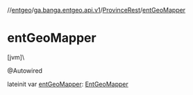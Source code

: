 //[entgeo](../../../index.md)/[ga.banga.entgeo.api.v1](../index.md)/[ProvinceRest](index.md)/[entGeoMapper](ent-geo-mapper.md)

# entGeoMapper

[jvm]\

@Autowired

lateinit var [entGeoMapper](ent-geo-mapper.md): [EntGeoMapper](../../ga.banga.entgeo.domain.mapper/-ent-geo-mapper/index.md)

